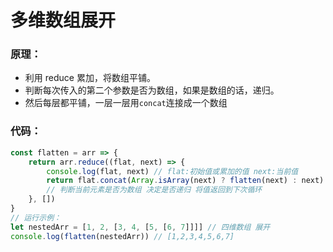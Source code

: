 # 多维数组展开

### 原理：

- 利用 reduce 累加，将数组平铺。
- 判断每次传入的第二个参数是否为数组，如果是数组的话，递归。
- 然后每层都平铺，一层一层用`concat`连接成一个数组

### 代码：

```js
const flatten = arr => {
	return arr.reduce((flat, next) => {
		console.log(flat, next) // flat:初始值或累加的值 next:当前值
		return flat.concat(Array.isArray(next) ? flatten(next) : next)
		// 判断当前元素是否为数组 决定是否递归 将值返回到下次循环
	}, [])
}
// 运行示例：
let nestedArr = [1, 2, [3, 4, [5, [6, 7]]]] // 四维数组 展开
console.log(flatten(nestedArr)) // [1,2,3,4,5,6,7]
```

<!-- 特殊字符串：用于修改/删除markdown的结尾提示语-->
